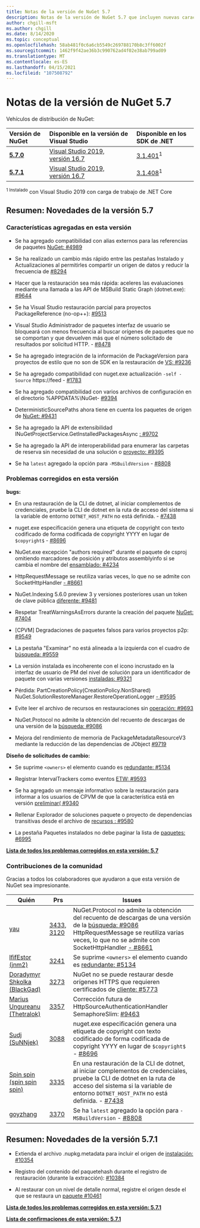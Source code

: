 ```yaml
---
title: Notas de la versión de NuGet 5.7
description: Notas de la versión de NuGet 5.7 que incluyen nuevas características, correcciones de errores y DCR.
author: chgill-msft
ms.author: chgill
ms.date: 8/14/2020
ms.topic: conceptual
ms.openlocfilehash: 58ab481f0c6a6cb5549c269788170b8c3ff6002f
ms.sourcegitcommit: 1462f9f42ae36b3c990762ad4f02e38ab799ad09
ms.translationtype: MT
ms.contentlocale: es-ES
ms.lasthandoff: 04/15/2021
ms.locfileid: "107508792"
---
```

# <a name="nuget-57-release-notes"></a>Notas de la versión de NuGet 5.7

Vehículos de distribución de NuGet:

| Versión de NuGet | Disponible en la versión de Visual Studio | Disponible en los SDK de .NET |
|:---|:---|:---|
| [**5.7.0**](https://nuget.org/downloads) | [Visual Studio 2019, versión 16.7](https://visualstudio.microsoft.com/downloads/) | [3.1.401](https://dotnet.microsoft.com/download/dotnet-core/3.1)<sup>1</sup> |
| [**5.7.1**](https://nuget.org/downloads) | [Visual Studio 2019, versión 16.7](https://visualstudio.microsoft.com/downloads/) | [3.1.408](https://dotnet.microsoft.com/download/dotnet-core/3.1)<sup>1</sup> |

<sup>1 Instalado</sup> con Visual Studio 2019 con carga de trabajo de .NET Core

## <a name="summary-whats-new-in-57"></a>Resumen: Novedades de la versión 5.7

### <a name="features-added-in-this-release"></a>Características agregadas en esta versión

* Se ha agregado compatibilidad con alias externos para las referencias de paquetes [NuGet: #4989](https://github.com/NuGet/Home/issues/4989)

* Se ha realizado un cambio más rápido entre las pestañas Instalado y Actualizaciones al permitirles compartir un origen de datos y reducir la frecuencia de [#8294](https://github.com/NuGet/Home/issues/8294)

* Hacer que la restauración sea más rápida: aceleres las evaluaciones mediante una llamada a las API de MSBuild Static Graph (dotnet.exe): [#9644](https://github.com/NuGet/Home/issues/9644)

* Se ha Visual Studio restauración parcial para proyectos PackageReference (no-op++): [#9513](https://github.com/NuGet/Home/issues/9513)

* Visual Studio Administrador de paquetes interfaz de usuario se bloqueará con menos frecuencia al buscar orígenes de paquetes que no se comportan y que devuelven más que el número solicitado de resultados por solicitud HTTP. - [#8478](https://github.com/NuGet/Home/issues/8478)

* Se ha agregado integración de la información de PackageVersion para proyectos de estilo que no son de SDK en la restauración de [VS: #9236](https://github.com/NuGet/Home/issues/9236)

* Se ha agregado compatibilidad con nuget.exe actualización `-self -Source` https://feed  -  [#1783](https://github.com/NuGet/Home/issues/1783)

* Se ha agregado compatibilidad con varios archivos de configuración en el directorio %APPDATA%\NuGet- [#9394](https://github.com/NuGet/Home/issues/9394)

* DeterministicSourcePaths ahora tiene en cuenta los paquetes de origen de [NuGet: #9431](https://github.com/NuGet/Home/issues/9431)

* Se ha agregado la API de extensibilidad INuGetProjectService.GetInstalledPackagesAsync [: #9702](https://github.com/NuGet/Home/issues/9702)

* Se ha agregado la API de interoperabilidad para enumerar las carpetas de reserva sin necesidad de una solución o [proyecto: #9395](https://github.com/NuGet/Home/issues/9395)

* Se ha `latest` agregado la opción para `-MSBuildVersion`  -  [#8808](https://github.com/NuGet/Home/issues/8808)

### <a name="issues-fixed-in-this-release"></a>Problemas corregidos en esta versión

**bugs:**

* En una restauración de la CLI de dotnet, al iniciar complementos de credenciales, pruebe la CLI de dotnet en la ruta de acceso del sistema si la variable de entorno `DOTNET_HOST_PATH`  no está definida. - [#7438](https://github.com/NuGet/Home/issues/7438)

* nuget.exe especificación genera una etiqueta de copyright con texto codificado de forma codificada de copyright YYYY en lugar de `$copyright$`  -  [#8696](https://github.com/NuGet/Home/issues/8696)

* NuGet.exe excepción "authors required" durante el paquete de csproj omitiendo marcadores de posición y atributos assemblyinfo si se cambia el nombre del [ensamblado: #4234](https://github.com/NuGet/Home/issues/4234)

* HttpRequestMessage se reutiliza varias veces, lo que no se admite con SocketHttpHandler [- #8661](https://github.com/NuGet/Home/issues/8661)

* NuGet.Indexing 5.6.0 preview 3 y versiones posteriores usan un token de clave pública [diferente: #9481](https://github.com/NuGet/Home/issues/9481)

* Respetar TreatWarningsAsErrors durante la creación del paquete [NuGet: #7404](https://github.com/NuGet/Home/issues/7404)

* [CPVM] Degradaciones de paquetes falsos para varios proyectos p2p: [#9549](https://github.com/NuGet/Home/issues/9549)

* La pestaña "Examinar" no está alineada a la izquierda con el cuadro de [búsqueda: #9559](https://github.com/NuGet/Home/issues/9559)

* La versión instalada es incoherente con el icono incrustado en la interfaz de usuario de PM del nivel de solución para un identificador de paquete con varias versiones [instaladas: #9321](https://github.com/NuGet/Home/issues/9321)

* Pérdida: PartCreationPolicy(CreationPolicy.NonShared) NuGet.SolutionRestoreManager.RestoreOperationLogger [- #9595](https://github.com/NuGet/Home/issues/9595)

* Evite leer el archivo de recursos en restauraciones sin [operación: #9693](https://github.com/NuGet/Home/issues/9693)

* NuGet.Protocol no admite la obtención del recuento de descargas de una versión de la [búsqueda: #9086](https://github.com/NuGet/Home/issues/9086)

* Mejora del rendimiento de memoria de PackageMetadataResourceV3 mediante la reducción de las dependencias de JObject [#9719](https://github.com/NuGet/Home/issues/9719)

**Diseño de solicitudes de cambio:**

* Se suprime `<owners>` el elemento cuando es [redundante: #5134](https://github.com/NuGet/Home/issues/5134)

* Registrar IntervalTrackers como eventos [ETW: #9593](https://github.com/NuGet/Home/issues/9593)

* Se ha agregado un mensaje informativo sobre la restauración para informar a los usuarios de CPVM de que la característica está en versión [preliminar( #9340](https://github.com/NuGet/Home/issues/9340)

* Rellenar Explorador de soluciones paquete o proyecto de dependencias transitivas desde el archivo de [recursos : #9580](https://github.com/NuGet/Home/issues/9580)

* La pestaña Paquetes instalados no debe paginar la lista de [paquetes: #6995](https://github.com/NuGet/Home/issues/6995)

**[Lista de todos los problemas corregidos en esta versión: 5.7](https://app.zenhub.com/workspaces/nuget-client-team-55aec9a240305cf007585881/reports/release?release=5ea77f51ab1a972297db2e92)**

### <a name="community-contributions"></a>Contribuciones de la comunidad

Gracias a todos los colaboradores que ayudaron a que esta versión de NuGet sea impresionante.

|Quién|Prs|Issues|
|----|----|----|
|[yau](https://github.com/campersau)|[3433](https://github.com/NuGet/NuGet.Client/pull/3433), [3120](https://github.com/NuGet/NuGet.Client/pull/3120)|NuGet.Protocol no admite la obtención del recuento de descargas de una versión de la [búsqueda: #9086](https://github.com/NuGet/Home/issues/9086) </br>HttpRequestMessage se reutiliza varias veces, lo que no se admite con SocketHttpHandler [- #8661](https://github.com/NuGet/Home/issues/8661)|
|[IfifEstor (jnm2)](https://github.com/jnm2)|[3241](https://github.com/NuGet/NuGet.Client/pull/3241)|Se suprime `<owners>` el elemento cuando es [redundante: #5134](https://github.com/NuGet/Home/issues/5134)|
|[Doradymyr Shkolka (BlackGad)](https://github.com/BlackGad)|[3273](https://github.com/NuGet/NuGet.Client/pull/3273)|NuGet no se puede restaurar desde orígenes HTTPS que requieren certificados de [cliente: #5773](https://github.com/NuGet/Home/issues/5773)|
|[Marius Ungureanu (Thetralok)](https://github.com/Therzok)|[3357](https://github.com/NuGet/NuGet.Client/pull/3357)|Corrección futura de HttpSourceAuthenticationHandler SemaphoreSlim: [#9463](https://github.com/NuGet/Home/issues/9463)|
|[Sudj (SuNNjek)](https://github.com/SuNNjek)|[3088](https://github.com/NuGet/NuGet.Client/pull/3088)|nuget.exe especificación genera una etiqueta de copyright con texto codificado de forma codificada de copyright YYYY en lugar de `$copyright$`  -  [#8696](https://github.com/NuGet/Home/issues/8696)|
|[Spin spin (spin spin spin)](https://github.com/olivier-spinelli)|[3335](https://github.com/NuGet/NuGet.Client/pull/3335)|En una restauración de la CLI de dotnet, al iniciar complementos de credenciales, pruebe la CLI de dotnet en la ruta de acceso del sistema si la variable de entorno `DOTNET_HOST_PATH`  no está definida. - [#7438](https://github.com/NuGet/Home/issues/7438)|
|[goyzhang](https://github.com/goyzhang)|[3370](https://github.com/NuGet/NuGet.Client/pull/3370)|Se ha `latest` agregado la opción para `-MSBuildVersion`  -  [#8808](https://github.com/NuGet/Home/issues/8808)|

## <a name="summary-whats-new-in-571"></a>Resumen: Novedades de la versión 5.7.1

* Extienda el archivo .nupkg.metadata para incluir el origen de [instalación: #10354](https://github.com/NuGet/Home/issues/10354)

* Registro del contenido del paquetehash durante el registro de restauración (durante la extracción): [#10384](https://github.com/NuGet/Home/issues/10384)

* Al restaurar con un nivel de detalle normal, registre el origen desde el que se restaura un [paquete #10461](https://github.com/NuGet/Home/issues/10461)

**[Lista de todos los problemas corregidos en esta versión: 5.7.1](https://app.zenhub.com/workspaces/nuget-client-team-55aec9a240305cf007585881/reports/release?release=6075f5724f84579cc29a79ee)**

**[Lista de confirmaciones de esta versión: 5.7.1](https://github.com/NuGet/NuGet.Client/compare/80512866a2c127e52ce3e86fd803fff77e9b9b52...5.7.1.4)**
